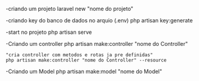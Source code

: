 -criando um projeto
    laravel new "nome do projeto"

-criando key do banco de dados no arquio (.env)
    php artisan key:generate

-start no projeto
    php artisan serve

-Criando um controller
    php artisan make:controller "nome do Controller"
    
    "cria controller com metodos e rotas ja pre definidas"
    php artisan make:controller "nome do Controller" --resource
    
-Criando um Model
    php artisan make:model "nome do Model"